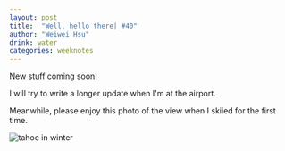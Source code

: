 ```yaml
---
layout: post
title:  "Well, hello there| #40"
author: "Weiwei Hsu"
drink: water
categories: weeknotes
---
```


New stuff coming soon!

I will try to write a longer update when I'm at the airport.

Meanwhile, please enjoy this photo of the view when I skiied for the first time.

![tahoe in winter]({{site.baseurl}}/assets/images/winter_tahoe.jpg.jpeg)
